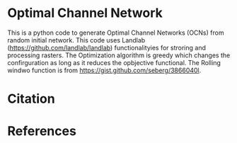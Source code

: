 # Optimal Channel Network
This is a python code to generate Optimal Channel Networks (OCNs) from random initial network. This code uses Landlab (https://github.com/landlab/landlab) functionalityies for stroring and processing rasters. The Optimization algorithm is greedy which changes the confirguration as long as it reduces the opbjective functional. The Rolling windwo function is from https://gist.github.com/seberg/3866040l. 

# Citation

# References

